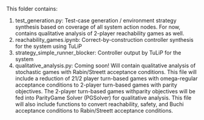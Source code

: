 This folder contains:
1. test_generation.py: Test-case generation / environment strategy synthesis based on coverage of all system action nodes. For now, contains qualitative analysis of 2-player reachability games as well.
2. reachability_games.ipynb: Correct-by-construction controller synthesis for the system using TuLiP
3. strategy_simple_runner_blocker: Controller output by TuLiP for the system
4. qualitative_analysis.py: Coming soon! Will contain qualitative analysis of stochastic games with Rabin/Streett acceptance conditions. This file will include a reduction of 21/2 player turn-based games with omega-regular acceptance conditions to 2-player turn-based games with parity objectives. The 2-player turn-based games withparity objectives will be fed into ParityGame Solver (PGSolver) for qualitative analysis. This file will also include functions to convert reachability, safety, and Buchi acceptance conditions to Rabin/Streett acceptance conditions.
